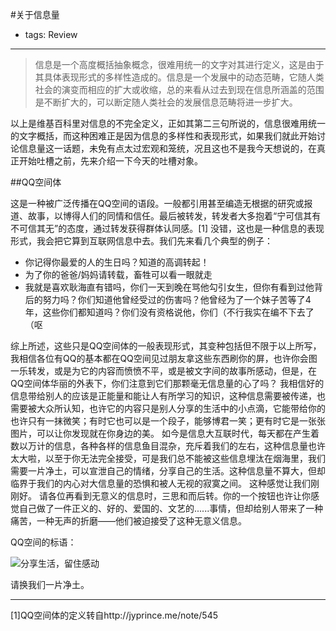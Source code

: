 #关于信息量

- tags: Review

----

>信息是一个高度概括抽象概念，很难用统一的文字对其进行定义，这是由于其具体表现形式的多样性造成的。信息是一个发展中的动态范畴，它随人类社会的演变而相应的扩大或收缩，总的来看从过去到现在信息所涵盖的范围是不断扩大的，可以断定随人类社会的发展信息范畴将进一步扩大。

以上是维基百科里对信息的不完全定义，正如其第二三句所说的，信息很难用统一的文字概括，而这种困难正是因为信息的多样性和表现形式，如果我们就此开始讨论信息量这一话题，未免有点太过宏观和笼统，况且这也不是我今天想说的，在真正开始吐槽之前，先来介绍一下今天的吐槽对象。

##QQ空间体

这是一种被广泛传播在QQ空间的语段。一般都引用甚至编造无根据的研究或报道、故事，以博得人们的同情和信任。最后被转发，转发者大多抱着“宁可信其有不可信其无”的态度，通过转发获得群体认同感。[1]
没错，这也是一种信息的表现形式，我会把它算到互联网信息中去。我们先来看几个典型的例子：

* 你记得你最爱的人的生日吗？知道的高调转起！
* 为了你的爸爸/妈妈请转载，畜牲可以看一眼就走
* 我就是喜欢耿海直有错吗，你们一天到晚在骂他勾引女生，但你有看到过他背后的努力吗？你们知道他曾经受过的伤害吗？他曾经为了一个妹子苦等了4年，这些你们都知道吗？你们没有资格说他，你们（不行我实在编不下去了（呕

综上所述，这些只是QQ空间体的一般表现形式，其变种包括但不限于以上所写，我相信各位有QQ的基本都在QQ空间见过朋友拿这些东西刷你的屏，也许你会图一乐转发，或是为它的内容而愤愤不平，或是被文字间的故事所感动，但是，在QQ空间体华丽的外表下，你们注意到它们那颗毫无信息量的心了吗？
我相信好的信息带给别人的应该是正能量和能让人有所学习的知识，这种信息需要被传递，也需要被大众所认知，也许它的内容只是别人分享的生活中的小点滴，它能带给你的也许只有一抹微笑；有时它也可以是一个段子，能够博君一笑；更有时它是一张张图片，可以让你发现就在你身边的美。
如今是信息大互联时代，每天都在产生着数以万计的信息，各种各样的信息鱼目混杂，充斥着我们的左右，这种信息量也许太大啦，以至于你无法完全接受，可是我们总不能被这些信息埋汰在烟海里，我们需要一片净土，可以宣泄自己的情绪，分享自己的生活。这种信息量不算大，但却临界于我们的内心对大信息量的恐惧和被人无视的寂寞之间。
这种感觉让我们刚刚好。
请各位再看到无意义的信息时，三思和而后转。你的一个按钮也许让你感觉自己做了一件正义的、好的、爱国的、文艺的......事情，但却给别人带来了一种痛苦，一种无声的折磨——他们被迫接受了这种无意义信息。

QQ空间的标语：

![分享生活，留住感动](http://ww4.sinaimg.cn/large/a09dc92fgw1edba7vwa34j20dl091aam.jpg)


请换我们一片净土。

******

[1]QQ空间体的定义转自http://jyprince.me/note/545
